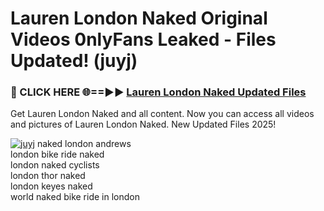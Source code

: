# Lauren London Naked Original Videos 0nlyFans Leaked - Files Updated! (juyj)

<h3>🔴 CLICK HERE 🌐==►► <a href="https://tinyurl.com/yckcrads" rel="nofollow">Lauren London Naked Updated Files</a></h3>

Get Lauren London Naked and all content. Now you can access all videos and pictures of Lauren London Naked. New Updated Files 2025!

[![juyj](https://i.imgur.com/hpKpOFt.gif)](https://tinyurl.com/yckcrads)
naked london andrews<br>
london bike ride naked<br>
london naked cyclists<br>
london thor naked<br>
london keyes naked<br>
world naked bike ride in london